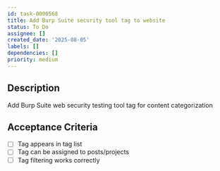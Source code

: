 ```yaml
---
id: task-0000568
title: Add Burp Suite security tool tag to website
status: To Do
assignee: []
created_date: '2025-08-05'
labels: []
dependencies: []
priority: medium
---
```


## Description

Add Burp Suite web security testing tool tag for content categorization

## Acceptance Criteria

- [ ] Tag appears in tag list
- [ ] Tag can be assigned to posts/projects
- [ ] Tag filtering works correctly
